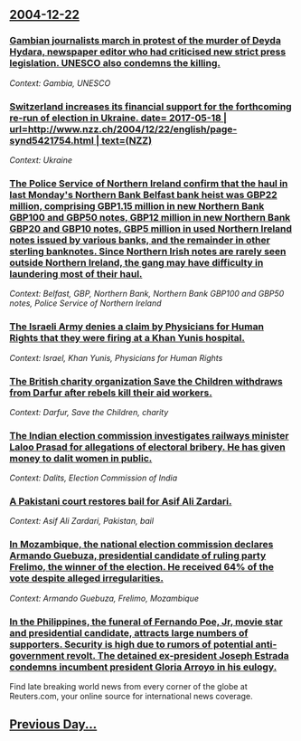 ## [2004-12-22](/news/2004/12/22/index.md)

### [ Gambian journalists march in protest of the murder of Deyda Hydara, newspaper editor who had criticised new strict press legislation. UNESCO also condemns the killing. ](/news/2004/12/22/gambian-journalists-march-in-protest-of-the-murder-of-deyda-hydara-newspaper-editor-who-had-criticised-new-strict-press-legislation-unesc.md)
_Context: Gambia, UNESCO_

### [ Switzerland increases its financial support for the forthcoming re-run of election in Ukraine. date= 2017-05-18 | url=http://www.nzz.ch/2004/12/22/english/page-synd5421754.html | text=(NZZ)](/news/2004/12/22/switzerland-increases-its-financial-support-for-the-forthcoming-re-run-of-election-in-ukraine-date-2017-05-18-url-http-www-nzz-ch-200.md)
_Context: Ukraine_

### [ The Police Service of Northern Ireland confirm that the haul in last Monday's Northern Bank Belfast bank heist was GBP22 million, comprising GBP1.15 million in new Northern Bank GBP100 and GBP50 notes, GBP12 million in new Northern Bank GBP20 and GBP10 notes, GBP5 million in used Northern Ireland notes issued by various banks, and the remainder in other sterling banknotes. Since Northern Irish notes are rarely seen outside Northern Ireland, the gang may have difficulty in laundering most of their haul. ](/news/2004/12/22/the-police-service-of-northern-ireland-confirm-that-the-haul-in-last-monday-s-northern-bank-belfast-bank-heist-was-agbp22-million-comprisi.md)
_Context: Belfast, GBP, Northern Bank, Northern Bank GBP100 and GBP50 notes, Police Service of Northern Ireland_

### [ The Israeli Army denies a claim by Physicians for Human Rights that they were firing at a Khan Yunis hospital. ](/news/2004/12/22/the-israeli-army-denies-a-claim-by-physicians-for-human-rights-that-they-were-firing-at-a-khan-yunis-hospital.md)
_Context: Israel, Khan Yunis, Physicians for Human Rights_

### [ The British charity organization Save the Children withdraws from Darfur after rebels kill their aid workers. ](/news/2004/12/22/the-british-charity-organization-save-the-children-withdraws-from-darfur-after-rebels-kill-their-aid-workers.md)
_Context: Darfur, Save the Children, charity_

### [ The Indian election commission investigates railways minister Laloo Prasad for allegations of electoral bribery. He has given money to dalit women in public. ](/news/2004/12/22/the-indian-election-commission-investigates-railways-minister-laloo-prasad-for-allegations-of-electoral-bribery-he-has-given-money-to-dali.md)
_Context: Dalits, Election Commission of India_

### [ A Pakistani court restores bail for Asif Ali Zardari. ](/news/2004/12/22/a-pakistani-court-restores-bail-for-asif-ali-zardari.md)
_Context: Asif Ali Zardari, Pakistan, bail_

### [ In Mozambique, the national election commission declares Armando Guebuza, presidential candidate of ruling party Frelimo, the winner of the election. He received 64% of the vote despite alleged irregularities. ](/news/2004/12/22/in-mozambique-the-national-election-commission-declares-armando-guebuza-presidential-candidate-of-ruling-party-frelimo-the-winner-of-the.md)
_Context: Armando Guebuza, Frelimo, Mozambique_

### [ In the Philippines, the funeral of Fernando Poe, Jr, movie star and presidential candidate, attracts large numbers of supporters. Security is high due to rumors of potential anti-government revolt. The detained ex-president Joseph Estrada condemns incumbent president Gloria Arroyo in his eulogy. ](/news/2004/12/22/in-the-philippines-the-funeral-of-fernando-poe-jr-movie-star-and-presidential-candidate-attracts-large-numbers-of-supporters-security.md)
Find late breaking world news from every corner of the globe at Reuters.com, your online source for international news coverage.

## [Previous Day...](/news/2004/12/21/index.md)

